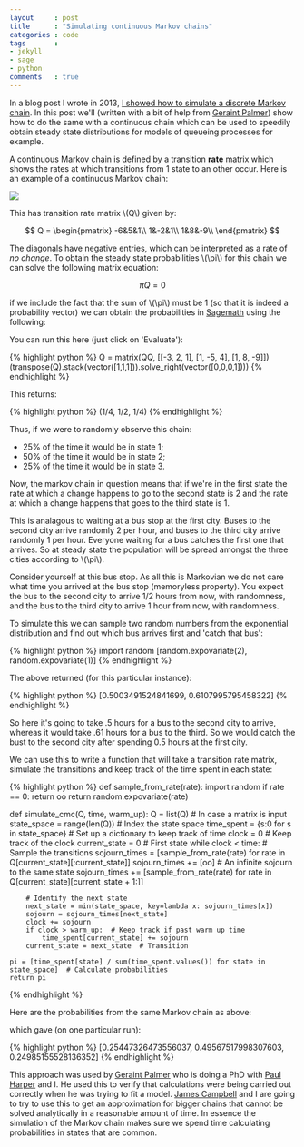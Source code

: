 ```yaml
---
layout     : post
title      : "Simulating continuous Markov chains"
categories : code
tags       :
- jekyll
- sage
- python
comments   : true
---
```


In a blog post I wrote in 2013, [I showed how to simulate a discrete Markov
chain](http://drvinceknight.blogspot.co.uk/2013/10/pigeon-holes-markov-chains-and-sagemath.html).
In this post we'll (written with a bit of help from [Geraint
Palmer](https://twitter.com/geraintpalmer)) show how to do the same with a continuous chain which can be
used to speedily obtain steady state distributions for models of queueing
processes for example.

A continuous Markov chain is defined by a transition **rate** matrix which shows
the rates at which transitions from 1 state to an other occur. Here is an
example of a continuous Markov chain:

![]({{site.baseurl}}/assets/images/continuous_markov_chain.svg)

This has transition rate matrix \\(Q\\) given by:

$$
Q = \begin{pmatrix}
-6&5&1\\
1&-2&1\\
1&8&-9\\
\end{pmatrix}
$$

The diagonals have negative entries, which can be interpreted as a rate of _no
change_. To obtain the steady state probabilities \\(\pi\\) for this chain we
can solve the following matrix equation:

$$
\pi Q = 0
$$

if we include the fact that the sum of \\(\pi\\) must be 1 (so that it is indeed
a probability vector) we can obtain the probabilities in
[Sagemath](http://www.sagemath.org/) using the following:

You can run this here (just click on 'Evaluate'):

{% highlight python %}
Q = matrix(QQ, [[-3, 2, 1], [1, -5, 4], [1, 8, -9]])
(transpose(Q).stack(vector([1,1,1])).solve_right(vector([0,0,0,1])))
{% endhighlight %}

<div class="compute"><script type="text/x-sage">
Q = matrix(QQ, [[-3, 2, 1], [1, -5, 4], [1, 8, -9]])
(transpose(Q).stack(vector([1,1,1])).solve_right(vector([0,0,0,1])))
</script></div>

This returns:

{% highlight python %}
(1/4, 1/2, 1/4)
{% endhighlight %}

Thus, if we were to randomly observe this chain:

- 25% of the time it would be in state 1;
- 50% of the time it would be in state 2;
- 25% of the time it would be in state 3.

Now, the markov chain in question means that if we're in the first state the
rate at which a change happens to go to the second state is 2 and the rate at
which a change happens that goes to the third state is 1.

This is analagous to waiting at a bus stop at the first city. Buses to the
second city arrive randomly 2 per hour, and buses to the third city arrive
randomly 1 per hour. Everyone waiting for a bus catches the first one that
arrives.  So at steady state the population will be spread amongst the three
cities according to \\(\pi\\).

Consider yourself at this bus stop. As all this is Markovian we do not care what
time you arrived at the bus stop (memoryless property). You expect the bus to
the second city to arrive 1/2 hours from now, with randomness, and the bus to
the third city to arrive 1 hour from now, with randomness.

To simulate this we can sample two random numbers from the
exponential distribution and find out which bus arrives
first and 'catch that bus':

{% highlight python %}
import random
[random.expovariate(2), random.expovariate(1)]
{% endhighlight %}

The above returned (for this particular instance):

{% highlight python %}
[0.5003491524841699, 0.6107995795458322]
{% endhighlight %}

So here it's going to take .5 hours for a bus to the second city to arrive, whereas it
would take .61 hours for a bus to the third. So we would catch the bust to the second city after spending 0.5 hours at the first city.

We can use this to write a function that will take a transition rate matrix,
simulate the transitions and keep track of the time spent in each state:

{% highlight python %}
def sample_from_rate(rate):
    import random
    if rate == 0:
        return oo
    return random.expovariate(rate)

def simulate_cmc(Q, time, warm_up):
    Q = list(Q)  # In case a matrix is input
    state_space = range(len(Q))  # Index the state space
    time_spent = {s:0 for s in state_space}  # Set up a dictionary to keep track of time
    clock = 0  # Keep track of the clock
    current_state = 0  # First state
    while clock < time:
        # Sample the transitions
        sojourn_times = [sample_from_rate(rate) for rate in Q[current_state][:current_state]]
        sojourn_times += [oo]  # An infinite sojourn to the same state
        sojourn_times += [sample_from_rate(rate) for rate in Q[current_state][current_state + 1:]]

        # Identify the next state
        next_state = min(state_space, key=lambda x: sojourn_times[x])
        sojourn = sojourn_times[next_state]
        clock += sojourn
        if clock > warm_up:  # Keep track if past warm up time
            time_spent[current_state] += sojourn
        current_state = next_state  # Transition

    pi = [time_spent[state] / sum(time_spent.values()) for state in state_space]  # Calculate probabilities
    return pi
{% endhighlight %}

Here are the probabilities from the same Markov chain as above:

<div class="compute"><script type="text/x-sage">
def sample_from_rate(rate):
    import random
    if rate == 0:
        return oo
    return random.expovariate(rate)

def simulate_cmc(Q, time, warm_up):
    Q = list(Q)  # In case a matrix is input
    state_space = range(len(Q))  # Index the state space
    time_spent = {s:0 for s in state_space}  # Set up a dictionary to keep track of time
    clock = 0  # Keep track of the clock
    current_state = 0  # First state
    while clock < time:
        # Sample the transitions
        sojourn_times = [sample_from_rate(rate) for rate in Q[current_state][:current_state]]
        sojourn_times += [oo]  # An infinite sojourn to the same state
        sojourn_times += [sample_from_rate(rate) for rate in Q[current_state][current_state + 1:]]

        # Identify the next state
        next_state = min(state_space, key=lambda x: sojourn_times[x])
        sojourn = sojourn_times[next_state]
        clock += sojourn
        if clock > warm_up:  # Keep track if past warm up time
            time_spent[current_state] += sojourn
        current_state = next_state  # Transition

    pi = [time_spent[state] / sum(time_spent.values()) for state in state_space]  # Calculate probabilities
    return pi

Q = matrix(QQ, [[-3, 2, 1], [1, -5, 4], [1, 8, -9]])
simulate_cmc(Q, 3000, 500)
</script></div>

which gave (on one particular run):

{% highlight python %}
[0.25447326473556037, 0.49567517998307603, 0.24985155528136352]
{% endhighlight %}

This approach was used by [Geraint
Palmer](https://twitter.com/geraintpalmer) who is doing a PhD with [Paul
Harper](http://www.profpaulharper.com/) and I. He used this to verify that
calculations were being carried out correctly when he was trying to fit a
model. [James Campbell](https://plus.google.com/+JamesCampbell95/posts) and I
are going to try to use this to get an approximation for bigger chains that
cannot be solved analytically in a reasonable amount of time. In essence the
simulation of the Markov chain makes sure we spend time calculating
probabilities in states that are common.
